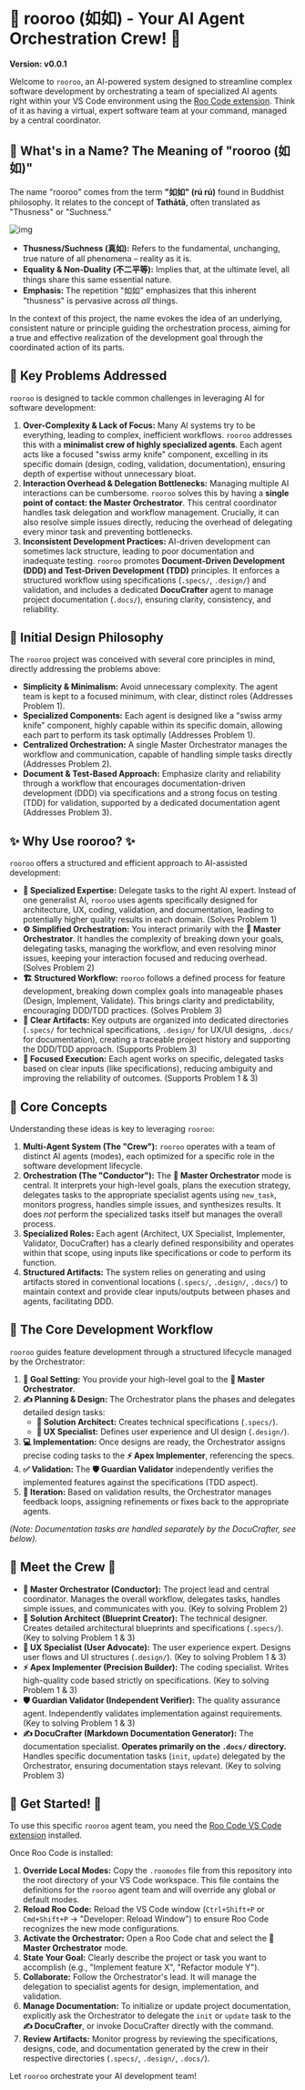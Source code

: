 # 🚀 rooroo (如如) - Your AI Agent Orchestration Crew! 🚀

**Version: v0.0.1**

Welcome to `rooroo`, an AI-powered system designed to streamline complex software development by orchestrating a team of specialized AI agents right within your VS Code environment using the [Roo Code extension](https://github.com/RooVetGit/Roo-Code). Think of it as having a virtual, expert software team at your command, managed by a central coordinator.

## 🤔 What's in a Name? The Meaning of "rooroo (如如)"

The name "rooroo" comes from the term **"如如" (rú rú)** found in Buddhist philosophy. It relates to the concept of **Tathātā**, often translated as "Thusness" or "Suchness."

![img](https://encrypted-tbn0.gstatic.com/images?q=tbn:ANd9GcQeUmsB4LIHLErFEbei5g8PfIFG-XQntgqLyA&s)
*   **Thusness/Suchness (真如):** Refers to the fundamental, unchanging, true nature of all phenomena – reality as it is.
*   **Equality & Non-Duality (不二平等):** Implies that, at the ultimate level, all things share this same essential nature.
*   **Emphasis:** The repetition "如如" emphasizes that this inherent "thusness" is pervasive across *all* things.

In the context of this project, the name evokes the idea of an underlying, consistent nature or principle guiding the orchestration process, aiming for a true and effective realization of the development goal through the coordinated action of its parts.

## 🎯 Key Problems Addressed

`rooroo` is designed to tackle common challenges in leveraging AI for software development:

1.  **Over-Complexity & Lack of Focus:** Many AI systems try to be everything, leading to complex, inefficient workflows. `rooroo` addresses this with a **minimalist crew of highly specialized agents**. Each agent acts like a focused "swiss army knife" component, excelling in its specific domain (design, coding, validation, documentation), ensuring depth of expertise without unnecessary bloat.
2.  **Interaction Overhead & Delegation Bottlenecks:** Managing multiple AI interactions can be cumbersome. `rooroo` solves this by having a **single point of contact: the Master Orchestrator**. This central coordinator handles task delegation and workflow management. Crucially, it can also resolve simple issues directly, reducing the overhead of delegating every minor task and preventing bottlenecks.
3.  **Inconsistent Development Practices:** AI-driven development can sometimes lack structure, leading to poor documentation and inadequate testing. `rooroo` promotes **Document-Driven Development (DDD) and Test-Driven Development (TDD)** principles. It enforces a structured workflow using specifications (`.specs/`, `.design/`) and validation, and includes a dedicated **DocuCrafter** agent to manage project documentation (`.docs/`), ensuring clarity, consistency, and reliability.

## 🤔 Initial Design Philosophy

The `rooroo` project was conceived with several core principles in mind, directly addressing the problems above:

*   **Simplicity & Minimalism:** Avoid unnecessary complexity. The agent team is kept to a focused minimum, with clear, distinct roles (Addresses Problem 1).
*   **Specialized Components:** Each agent is designed like a "swiss army knife" component, highly capable within its specific domain, allowing each part to perform its task optimally (Addresses Problem 1).
*   **Centralized Orchestration:** A single Master Orchestrator manages the workflow and communication, capable of handling simple tasks directly (Addresses Problem 2).
*   **Document & Test-Based Approach:** Emphasize clarity and reliability through a workflow that encourages documentation-driven development (DDD) via specifications and a strong focus on testing (TDD) for validation, supported by a dedicated documentation agent (Addresses Problem 3).

## ✨ Why Use rooroo? ✨

`rooroo` offers a structured and efficient approach to AI-assisted development:

*   **🧠 Specialized Expertise:** Delegate tasks to the right AI expert. Instead of one generalist AI, `rooroo` uses agents specifically designed for architecture, UX, coding, validation, and documentation, leading to potentially higher quality results in each domain. (Solves Problem 1)
*   **⚙️ Simplified Orchestration:** You interact primarily with the **🧠 Master Orchestrator**. It handles the complexity of breaking down your goals, delegating tasks, managing the workflow, and even resolving minor issues, keeping your interaction focused and reducing overhead. (Solves Problem 2)
*   **🏗️ Structured Workflow:** `rooroo` follows a defined process for feature development, breaking down complex goals into manageable phases (Design, Implement, Validate). This brings clarity and predictability, encouraging DDD/TDD practices. (Solves Problem 3)
*   **💾 Clear Artifacts:** Key outputs are organized into dedicated directories (`.specs/` for technical specifications, `.design/` for UX/UI designs, `.docs/` for documentation), creating a traceable project history and supporting the DDD/TDD approach. (Supports Problem 3)
*   **🎯 Focused Execution:** Each agent works on specific, delegated tasks based on clear inputs (like specifications), reducing ambiguity and improving the reliability of outcomes. (Supports Problem 1 & 3)

## 🔑 Core Concepts

Understanding these ideas is key to leveraging `rooroo`:

1.  **Multi-Agent System (The "Crew"):** `rooroo` operates with a team of distinct AI agents (modes), each optimized for a specific role in the software development lifecycle.
2.  **Orchestration (The "Conductor"):** The **🧠 Master Orchestrator** mode is central. It interprets your high-level goals, plans the execution strategy, delegates tasks to the appropriate specialist agents using `new_task`, monitors progress, handles simple issues, and synthesizes results. It does *not* perform the specialized tasks itself but manages the overall process.
3.  **Specialized Roles:** Each agent (Architect, UX Specialist, Implementer, Validator, DocuCrafter) has a clearly defined responsibility and operates within that scope, using inputs like specifications or code to perform its function.
4.  **Structured Artifacts:** The system relies on generating and using artifacts stored in conventional locations (`.specs/`, `.design/`, `.docs/`) to maintain context and provide clear inputs/outputs between phases and agents, facilitating DDD.

## 🔄 The Core Development Workflow

`rooroo` guides feature development through a structured lifecycle managed by the Orchestrator:

1.  **🎯 Goal Setting:** You provide your high-level goal to the **🧠 Master Orchestrator**.
2.  **✍️ Planning & Design:** The Orchestrator plans the phases and delegates detailed design tasks:
    *   **📐 Solution Architect:** Creates technical specifications (`.specs/`).
    *   **🎨 UX Specialist:** Defines user experience and UI design (`.design/`).
3.  **💻 Implementation:** Once designs are ready, the Orchestrator assigns precise coding tasks to the **⚡ Apex Implementer**, referencing the specs.
4.  **✅ Validation:** The **🛡️ Guardian Validator** independently verifies the implemented features against the specifications (TDD aspect).
5.  **🔄 Iteration:** Based on validation results, the Orchestrator manages feedback loops, assigning refinements or fixes back to the appropriate agents.

*(Note: Documentation tasks are handled separately by the DocuCrafter, see below).*

## 🤖 Meet the Crew 🤖

*   **🧠 Master Orchestrator (Conductor):** The project lead and central coordinator. Manages the overall workflow, delegates tasks, handles simple issues, and communicates with you. (Key to solving Problem 2)
*   **📐 Solution Architect (Blueprint Creator):** The technical designer. Creates detailed architectural blueprints and specifications (`.specs/`). (Key to solving Problem 1 & 3)
*   **🎨 UX Specialist (User Advocate):** The user experience expert. Designs user flows and UI structures (`.design/`). (Key to solving Problem 1 & 3)
*   **⚡ Apex Implementer (Precision Builder):** The coding specialist. Writes high-quality code based strictly on specifications. (Key to solving Problem 1 & 3)
*   **🛡️ Guardian Validator (Independent Verifier):** The quality assurance agent. Independently validates implementation against requirements. (Key to solving Problem 1 & 3)
*   **✍️ DocuCrafter (Markdown Documentation Generator):** The documentation specialist. **Operates primarily on the `.docs/` directory.** Handles specific documentation tasks (`init`, `update`) delegated by the Orchestrator, ensuring documentation stays relevant. (Key to solving Problem 3)

## 🚀 Get Started! 🚀

To use this specific `rooroo` agent team, you need the [Roo Code VS Code extension](https://marketplace.visualstudio.com/items?itemName=RooVeterinaryInc.roo-cline) installed.

Once Roo Code is installed:

1.  **Override Local Modes:** Copy the `.roomodes` file from this repository into the root directory of your VS Code workspace. This file contains the definitions for the `rooroo` agent team and will override any global or default modes.
2.  **Reload Roo Code:** Reload the VS Code window (`Ctrl+Shift+P` or `Cmd+Shift+P` -> "Developer: Reload Window") to ensure Roo Code recognizes the new mode configurations.
3.  **Activate the Orchestrator:** Open a Roo Code chat and select the **🧠 Master Orchestrator** mode.
4.  **State Your Goal:** Clearly describe the project or task you want to accomplish (e.g., "Implement feature X", "Refactor module Y").
5.  **Collaborate:** Follow the Orchestrator's lead. It will manage the delegation to specialist agents for design, implementation, and validation.
6.  **Manage Documentation:** To initialize or update project documentation, explicitly ask the Orchestrator to delegate the `init` or `update` task to the **✍️ DocuCrafter**, or invoke DocuCrafter directly with the command.
7.  **Review Artifacts:** Monitor progress by reviewing the specifications, designs, code, and documentation generated by the crew in their respective directories (`.specs/`, `.design/`, `.docs/`).

Let `rooroo` orchestrate your AI development team!